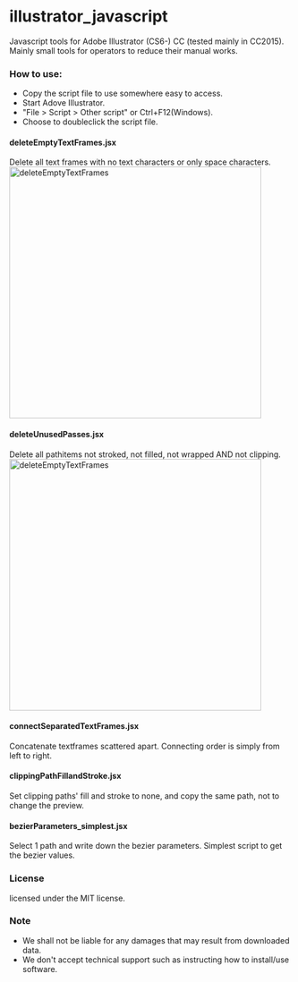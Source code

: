# illustrator_javascript

Javascript tools for Adobe Illustrator (CS6-) CC (tested mainly in CC2015).
Mainly small tools for operators to reduce their manual works.

### How to use:
- Copy the script file to use somewhere easy to access.
- Start Adove Illustrator. 
- "File >  Script > Other script" or Ctrl+F12(Windows).
- Choose to doubleclick the script file.

#### deleteEmptyTextFrames.jsx
Delete all text frames with no text characters or only space characters.
<img src="https://github.com/araiprepress/wx_xmlConv/blob/master/imgs/il_02.png" title="deleteEmptyTextFrames" width="450px">

#### deleteUnusedPasses.jsx
Delete all pathitems not stroked, not filled, not wrapped AND not clipping.
<img src="https://github.com/araiprepress/wx_xmlConv/blob/master/imgs/il_01.png" title="deleteEmptyTextFrames" width="450px">

#### connectSeparatedTextFrames.jsx
Concatenate textframes scattered apart. Connecting order is simply from left to right.

#### clippingPathFillandStroke.jsx
Set clipping paths' fill and stroke to none, and copy the same path, not to change the preview.

#### bezierParameters_simplest.jsx
Select 1 path and write down the bezier parameters. Simplest script to get the bezier values.


### License 
licensed under the MIT license.

### Note
- We shall not be liable for any damages that may result from downloaded data.
- We don't accept technical support such as instructing how to install/use software.
